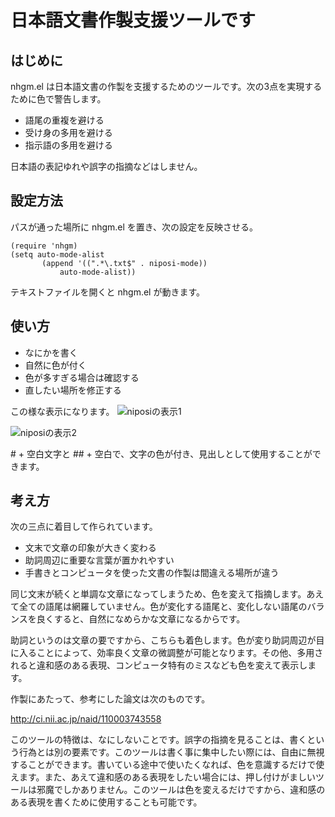 # 日本語文書作製支援ツールです

## はじめに

nhgm.el は日本語文書の作製を支援するためのツールです。次の3点を実現するために色で警告します。

- 語尾の重複を避ける
- 受け身の多用を避ける
- 指示語の多用を避ける

日本語の表記ゆれや誤字の指摘などはしません。

## 設定方法

パスが通った場所に nhgm.el を置き、次の設定を反映させる。
```
(require 'nhgm)
(setq auto-mode-alist
       (append '((".*\.txt$" . niposi-mode))
           auto-mode-alist))
```
テキストファイルを開くと nhgm.el が動きます。

## 使い方

+ なにかを書く
+ 自然に色が付く
+ 色が多すぎる場合は確認する
+ 直したい場所を修正する

この様な表示になります。
![niposiの表示1](http://bmimg.nicovideo.jp/image/ch2559888/86943/b3906ab04ba20092fd6a2b6c4b749d802f139dd0.png)

![niposiの表示2](http://bmimg.nicovideo.jp/image/ch2559888/86942/38896452ea152cc62d104553b6b1a248cd3782c1.png)

\# + 空白文字と \#\# + 空白で、文字の色が付き、見出しとして使用することができます。


## 考え方

次の三点に着目して作られています。

- 文末で文章の印象が大きく変わる
- 助詞周辺に重要な言葉が置かれやすい
- 手書きとコンピュータを使った文書の作製は間違える場所が違う

同じ文末が続くと単調な文章になってしまうため、色を変えて指摘します。あえて全ての語尾は網羅していません。色が変化する語尾と、変化しない語尾のバランスを良くすると、自然になめらかな文章になるからです。

助詞というのは文章の要ですから、こちらも着色します。色が変り助詞周辺が目に入ることによって、効率良く文章の微調整が可能となります。その他、多用されると違和感のある表現、コンピュータ特有のミスなども色を変えて表示します。

作製にあたって、参考にした論文は次のものです。

http://ci.nii.ac.jp/naid/110003743558

このツールの特徴は、なにしないことです。誤字の指摘を見ることは、書くという行為とは別の要素です。このツールは書く事に集中したい際には、自由に無視することができます。書いている途中で使いたくなれば、色を意識するだけで使えます。また、あえて違和感のある表現をしたい場合には、押し付けがましいツールは邪魔でしかありません。このツールは色を変えるだけですから、違和感のある表現を書くために使用することも可能です。